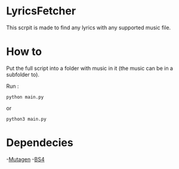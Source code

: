 # LyricsFetcher
This scrpit is made to find any lyrics with any supported music file.

# How to

Put the full script into a folder with music in it (the music can be in a subfolder to).

Run : 
```
python main.py
```
or 
```
python3 main.py
```
 # Dependecies 
  -[Mutagen](https://github.com/quodlibet/mutagen)
  -[BS4](https://www.crummy.com/software/BeautifulSoup/)

